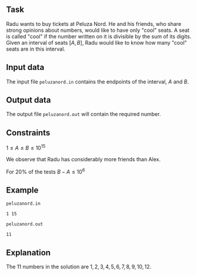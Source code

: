 ## Task

Radu wants to buy tickets at Peluza Nord. He and his friends, who share strong opinions about numbers, would like to have only "cool" seats. A seat is called "cool" if the number written on it is divisible by the sum of its digits. Given an interval of seats $[A, B]$, Radu would like to know how many "cool" seats are in this interval. 

## Input data

The input file `peluzanord.in` contains the endpoints of the interval, $A$ and $B$. 

## Output data

The output file `peluzanord.out` will contain the required number. 

## Constraints

$1 \leq A \leq B \leq 10^{15}$

We observe that Radu has considerably more friends than Alex.

For $20\%$ of the tests $B-A \leq 10^6$

## Example

`peluzanord.in`
```
1 15
```

`peluzanord.out`
```
11
```

## Explanation

The $11$ numbers in the solution are $1, 2, 3, 4, 5, 6, 7, 8, 9, 10, 12$.